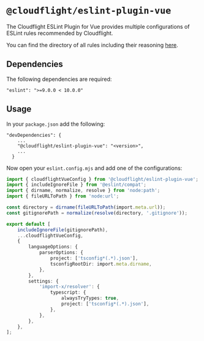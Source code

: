 # `@cloudflight/eslint-plugin-vue`

The Cloudflight ESLint Plugin for Vue provides multiple configurations of ESLint rules recommended by Cloudflight.

You can find the directory of all rules including their reasoning [here](src/configs).

## Dependencies

The following dependencies are required:

```
"eslint": ">=9.0.0 < 10.0.0"
```

## Usage

In your `package.json` add the following:

```
"devDependencies": {
    ...
    "@cloudflight/eslint-plugin-vue": "<version>",
    ...
  }
```

Now open your `eslint.config.mjs` and add one of the configurations:

```ts
import { cloudflightVueConfig } from '@cloudflight/eslint-plugin-vue';
import { includeIgnoreFile } from '@eslint/compat';
import { dirname, normalize, resolve } from 'node:path';
import { fileURLToPath } from 'node:url';

const directory = dirname(fileURLToPath(import.meta.url));
const gitignorePath = normalize(resolve(directory, '.gitignore'));

export default [
    includeIgnoreFile(gitignorePath),
    ...cloudflightVueConfig,
    {
        languageOptions: {
            parserOptions: {
                project: ['tsconfig*(.*).json'],
                tsconfigRootDir: import.meta.dirname,
            },
        },
        settings: {
            'import-x/resolver': {
                typescript: {
                    alwaysTryTypes: true,
                    project: ['tsconfig*(.*).json'],
                },
            },
        },
    },
];
```
